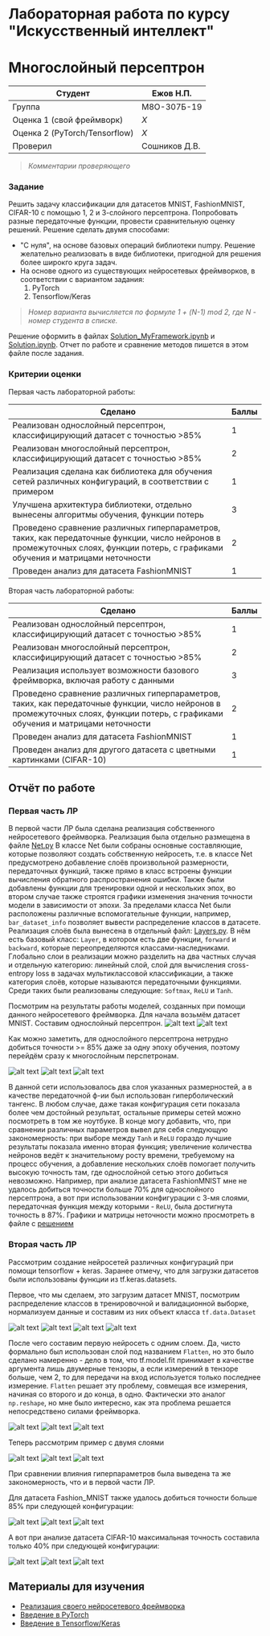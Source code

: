 # Лабораторная работа по курсу "Искусственный интеллект"
# Многослойный персептрон

| Студент | Ежов Н.П. |
|------|------|
| Группа  | М8О-307Б-19 |
| Оценка 1 (свой фреймворк) | *X* |
| Оценка 2 (PyTorch/Tensorflow) | *X* |
| Проверил | Сошников Д.В. |

> *Комментарии проверяющего*
### Задание

Решить задачу классификации для датасетов MNIST, FashionMNIST, CIFAR-10 с помощью 1, 2 и 3-слойного персептрона. Попробовать разные передаточные функции, провести сравнительную оценку решений. Решение сделать двумя способами:
* "С нуля", на основе базовых операций библиотеки numpy. Решение желательно реализовать в виде библиотеки, пригодной для решения более широкго круга задач.
* На основе одного из существующих нейросетевых фреймворков, в соответствии с вариантом задания:
   1. PyTorch
   1. Tensorflow/Keras

> *Номер варианта вычисляется по формуле 1 + (N-1) mod 2, где N - номер студента в списке.*

Решение оформить в файлах [Solution_MyFramework.ipynb](Solution_MyFramework.ipynb) и [Solution.ipynb](Solution.ipynb). 
Отчет по работе и сравнение методов пишется в этом файле после задания.
### Критерии оценки

Первая часть лабораторной работы:

| Сделано | Баллы |
|---------|-------|
| Реализован однослойный персептрон, классифицирующий датасет с точностью >85% | 1 |
| Реализован многослойный персептрон, классифицирующий датасет с точностью >85% | 2 |
| Реализация сделана как библиотека для обучения сетей различных конфигураций, в соответствии с примером | 1 |
| Улучшена архитектура библиотеки, отдельно вынесены алгоритмы обучения, функции потерь | 3 |
| Проведено сравнение различных гиперпараметров, таких, как передаточные функции, число нейронов в промежуточных слоях, функции потерь, с графиками обучения и матрицами неточности | 2 |
| Проведен анализ для датасета FashionMNIST | 1 |

Вторая часть лабораторной работы:

| Сделано | Баллы |
|---------|-------|
| Реализован однослойный персептрон, классифицирующий датасет с точностью >85% | 1 |
| Реализован многослойный персептрон, классифицирующий датасет с точностью >85% | 2 |
| Реализация использует возможности базового фреймворка, включая работу с данными | 3 |
| Проведено сравнение различных гиперпараметров, таких, как передаточные функции, число нейронов в промежуточных слоях, функции потерь, с графиками обучения и матрицами неточности | 2 |
| Проведен анализ для датасета FashionMNIST | 1 |
| Проведен анализ для другого датасета с цветными картинками (CIFAR-10) | 1 |

## Отчёт по работе

### Первая часть ЛР
В первой части ЛР была сделана реализация собственного нейросетевого фреймворка. Реализация была отдельно размещена в файле [Net.py](Net.py)
В классе Net были собраны основные составляющие, которые позволяют создать собственную нейросеть, т.е. в классе Net предусмотрено добавление слоёв произвольной размерности, передаточных функций, также прямо в класс встроены функции вычисления обратного распространения ошибки. Также были добавлены функции для тренировки одной и нескольких эпох, во втором случае также строятся графики изменения значения точности модели в зависимости от эпохи. За пределами класса Net были расположены различные вспомогательные функции, например, ```bar_dataset_info``` позволяет вывести распределение классов в датасете. Реализация слоёв была вынесена в отдельный файл: [Layers.py](Layers.py). В нём есть базовый класс: ```Layer```, в котором есть две функции, ```forward``` и ```backward```, которые переопределяются классами-наследниками. Глобально слои в реализации можно разделить на два частных случая и отдельную категорию: линейный слой, слой для вычисления cross-entropy loss в задачах мультиклассовой классификации, а также категория слоёв, которые называются передаточными функциями. Среди таких были реализованы следующие: ```Softmax```, ```ReLU``` и ```Tanh```.

Посмотрим на результаты работы моделей, созданных при помощи данного нейросетевого фреймворка. Для начала возьмём датасет MNIST. Составим однослойный персептрон.
![alt text](image1.png "Однослойная нейросеть")
![alt text](output1.png "Confusion matrix")

Как можно заметить, для однослойного персептрона нетрудно добиться точности >= 85% даже за одну эпоху обучения, поэтому перейдём сразу к многослойным перспетронам.

![alt text](image2.png "Многосолойная нейросеть")
![alt text](output2_1.png "Acc plot")
![alt text](output2_2.png "Confusion matrix")

В данной сети использовалось два слоя указанных размерностей, а в качестве передаточной ф-ии был использован гиперболический тангенс. В любом случае, даже такая конфигурация сети показала более чем достойный результат, остальные примеры сетей можно посмотреть в том же ноутбуке. В конце могу добавить, что, при сравнении различных параметров вывел для себя следующую закономерность: при выборе между ```Tanh``` и ```ReLU``` гораздо лучшие результаты показала именно вторая функция; увеличение количества нейронов ведёт к значительному росту времени, требуемому на процесс обучения, а добавление нескольких слоёв помогает получить высокую точность там, где однослойной сетью этого добиться невозможно. Например, при анализе датасета FashionMNIST мне не удалось добиться точности больше 70% для однослойного персептрона, а вот при использовании конфигурации с 3-мя слоями, передаточная функция между которыми - ```ReLU```, была достигнута точность в 87%. Графики и матрицы неточности можно просмотреть в файле с [решением](Solution_MyFramework.ipynb) 

### Вторая часть ЛР
Рассмотрим создание нейросетей различных конфигураций при помощи tensorflow + keras. Заранее отмечу, что для загрузки датасетов были использованы функции из tf.keras.datasets.

Первое, что мы сделаем, это загрузим датасет MNIST, посмотрим распределение классов в тренировочной и валидационной выборке, нормализуем данные и составим из них объект класса ```tf.data.Dataset```

![alt text](load_MNIST.png)
![alt text](MNIST1.png)
![alt text](MNIST2.png)
![alt text](normalize_MNIST.png)

После чего составим первую нейросеть с одним слоем. Да, чисто формально был использован слой под названием ```Flatten```, но это было сделано намеренно - дело в том, что tf.model.fit принимает в качестве аргумента лишь двумерные тензоры, а если измерений в тензоре больше, чем 2, то для передачи на вход используется только последнее измерение. ```Flatten``` решает эту проблему, совмещая все измерения, начиная со второго и до конца, в одно. Фактически это аналог ```np.reshape```, но мне было интересно, как эта проблема решается непосредствено силами фреймворка.

![alt text](1_layer_MNIST.png)
![alt text](MNIST_acc_loss.png)
![alt text](MNIST_cov.png)

Теперь рассмотрим пример с двумя слоями

![alt text](2_layer_MNIST.png)
![alt text](MNIST_acc_loss_2.png)
![alt text](MNIST_cov_2.png)

При сравнении влияния гиперпараметров была выведена та же закономерность, что и в первой части ЛР.

Для датасета Fashion_MNIST также удалось добиться точности больше 85% при следующей конфигурации:

![alt text](2_layer_FMNIST.png)
![alt text](FMNIST_acc_loss_2.png)
![alt text](FMNIST_cov_2.png )

А вот при анализе датасета CIFAR-10 максимальная точность составила только 40% при следующей конфигурации:

![alt text](CIFAR10.png)
![alt text](CIFAR10_loss_acc.png)
![alt text](CIFAR10_cov.png )


## Материалы для изучения

 * [Реализация своего нейросетевого фреймворка](https://github.com/shwars/NeuroWorkshop/blob/master/Notebooks/IntroMyFw.ipynb)
 * [Введение в PyTorch](https://github.com/shwars/NeuroWorkshop/blob/master/Notebooks/IntroPyTorch.ipynb)
 * [Введение в Tensorflow/Keras](https://github.com/shwars/NeuroWorkshop/blob/master/Notebooks/IntroKerasTF.ipynb)
